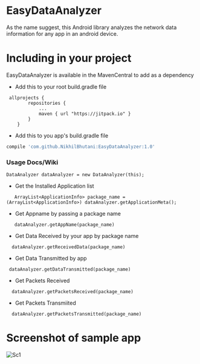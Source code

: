 # EasyDataAnalyzer

As the name suggest, this Android library analyzes the network data information for any app in an android device.

# Including in your project

EasyDataAnalyzer is available in the MavenCentral to add as a dependency
 
 -  Add this to your root build.gradle file
```
 allprojects {
        repositories {
            ...
            maven { url "https://jitpack.io" }
        }
    }
```

- Add this to you app's build.gradle file
```gradle
compile 'com.github.NikhilBhutani:EasyDataAnalyzer:1.0'
```

### Usage Docs/Wiki

```
DataAnalyzer dataAnalyzer = new DataAnalyzer(this);
```
- Get the Installed Application list
```
   ArrayList<ApplicationInfo> package_name = (ArrayList<ApplicationInfo>) dataAnalyzer.getApplicationMeta();
```
- Get Appname by passing a package name 
```
   dataAnalyzer.getAppName(package_name)
```
- Get Data Received by your app by package name
 ```
   dataAnalyzer.getReceivedData(package_name)
```
- Get Data Transmitted by app
 ```
  dataAnalyzer.getDataTransmitted(package_name) 
```
- Get Packets Received
 ```
   dataAnalyzer.getPacketsReceived(package_name)
```
- Get Packets Transmiited
 ```
   dataAnalyzer.getPacketsTransmitted(package_name)
```



# Screenshot of sample app
![Sc1](https://github.com/NikhilBhutani/EasyDataAnalyzer/blob/master/device-2016-07-14-192534.png) 


